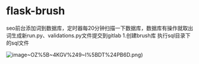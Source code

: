 # flask-brush
seo前台添加词到数据库，定时器每20分钟扫描一下数据库，数据库有操作就取出词生成新run.py、validations.py文件提交到gitlab
1.创建brush库 执行sql目录下的sql文件

![image](https://github.com/chenshiyang2015/flask-brush/blob/master/project/screenshots/%5D)~OZ%5B~4KGV%249~I%5BDT%24PB6D.png)
